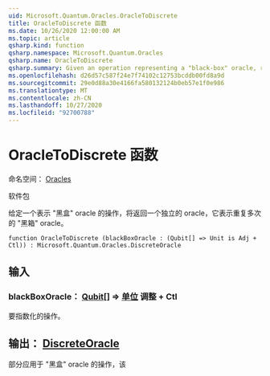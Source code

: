 ```yaml
---
uid: Microsoft.Quantum.Oracles.OracleToDiscrete
title: OracleToDiscrete 函数
ms.date: 10/26/2020 12:00:00 AM
ms.topic: article
qsharp.kind: function
qsharp.namespace: Microsoft.Quantum.Oracles
qsharp.name: OracleToDiscrete
qsharp.summary: Given an operation representing a "black-box" oracle, returns a discrete-time oracle which represents the "black-box" oracle repeated multiple times.
ms.openlocfilehash: d26d57c587f24e7f74102c12753bcddb00fd8a9d
ms.sourcegitcommit: 29e0d88a30e4166fa580132124b0eb57e1f0e986
ms.translationtype: MT
ms.contentlocale: zh-CN
ms.lasthandoff: 10/27/2020
ms.locfileid: "92700788"
---
```

# <a name="oracletodiscrete-function"></a>OracleToDiscrete 函数

命名空间： [Oracles](xref:Microsoft.Quantum.Oracles)

软件包 [](https://nuget.org/packages/)


给定一个表示 "黑盒" oracle 的操作，将返回一个独立的 oracle，它表示重复多次的 "黑箱" oracle。

```qsharp
function OracleToDiscrete (blackBoxOracle : (Qubit[] => Unit is Adj + Ctl)) : Microsoft.Quantum.Oracles.DiscreteOracle
```


## <a name="input"></a>输入

### <a name="blackboxoracle--qubit--unit-adj--ctl"></a>blackBoxOracle： [Qubit](xref:microsoft.quantum.lang-ref.qubit)[] => [单位](xref:microsoft.quantum.lang-ref.unit) 调整 + Ctl

要指数化的操作。



## <a name="output--discreteoracle"></a>输出： [DiscreteOracle](xref:Microsoft.Quantum.Oracles.DiscreteOracle)

部分应用于 "黑盒" oracle 的操作，该